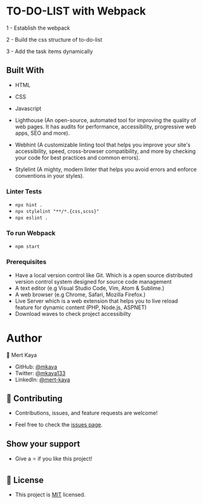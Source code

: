 # TO-DO-LIST with Webpack

1 - Establish the webpack

2 - Build the css structure of to-do-list

3 - Add the task items dynamically

## Built With

- HTML

- CSS

- Javascript

- Lighthouse (An open-source, automated tool for improving the quality of web pages. It has audits for performance, accessibility, progressive web apps, SEO and more).

- Webhint (A customizable linting tool that helps you improve your site's accessibility, speed, cross-browser compatibility, and more by checking your code for best practices and common errors).

- Stylelint (A mighty, modern linter that helps you avoid errors and enforce conventions in your styles).

### Linter Tests

- `npx hint .`
- `npx stylelint "**/*.{css,scss}"`
- `npx eslint .`

### To run Webpack

- `npm start`

### Prerequisites

- Have a local version control like Git. Which is a open source distributed version control system designed for source code management
- A text editor (e.g Visual Studio Code, Vim, Atom & Sublime.)
- A web browser (e.g Chrome, Safari, Mozilla Firefox.)
- Live Server which is a web extension that helps you to live reload feature for dynamic content (PHP, Node.js, ASPNET)
- Download waves to check project accessibilty

# Author

👤 Mert Kaya

- GitHub: [@mkaya](https://github.com/mkaya13)
- Twitter: [@mkaya133](https://twitter.com/mkaya133)
- LinkedIn: [@mert-kaya](https://www.linkedin.com/in/mert-kaya-0732b717b/)

## 🤝 Contributing

- Contributions, issues, and feature requests are welcome!

- Feel free to check the [issues page](https://github.com/V-Blaze/Awesome_Books/issues).

## Show your support

- Give a ⭐️ if you like this project!

## 📝 License

- This project is [MIT](https://github.com/todolist-webpack//blob/main/LICENSE) licensed.
